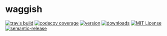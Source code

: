 # waggish

[![travis build](https://img.shields.io/travis/distalx/waggish.svg?style=flat-square)](https://travis-ci.org/distalx/waggish)
[![codecov coverage](https://img.shields.io/codecov/c/github/distalx/waggish.svg?style=flat-square)](https://codecov.io/github/distalx/waggish)
[![version](https://img.shields.io/npm/v/waggish.svg?style=flat-square)](http://npm.im/waggish)
[![downloads](https://img.shields.io/npm/dm/waggish.svg?style=flat-square)](http://npm-stat.com/charts.html?package=waggish&from=2016-08-10)
[![MIT License](https://img.shields.io/npm/l/waggish.svg?style=flat-square)](http://opensource.org/licenses/MIT)
[![semantic-release](https://img.shields.io/badge/%20%20%F0%9F%93%A6%F0%9F%9A%80-semantic--release-e10079.svg?style=flat-square)](https://github.com/semantic-release/semantic-release)
